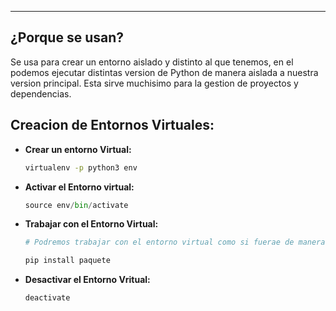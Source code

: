 
---
## ¿Porque se usan?
Se usa para crear un entorno aislado y distinto al que tenemos, en el podemos ejecutar distintas version de Python de manera aislada a nuestra version principal. Esta sirve muchisimo para la gestion de proyectos y dependencias. 


## Creacion de Entornos Virtuales:

- **Crear un entorno Virtual:**
	```bash
	virtualenv -p python3 env
	```

- **Activar el Entorno virtual:**
	```python
	source env/bin/activate
	```

- **Trabajar con el Entorno Virtual:**
	```bash
	# Podremos trabajar con el entorno virtual como si fuerae de manera habitual

	pip install paquete
	```

- **Desactivar el Entorno Vritual:**
	```bash
	deactivate
	```
	



